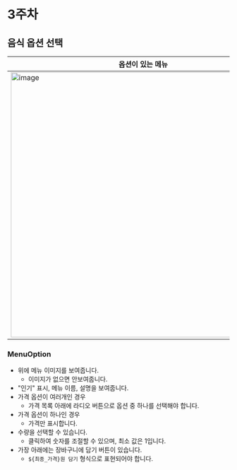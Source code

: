 # 3주차

## 음식 옵션 선택

| 옵션이 있는 메뉴 | 옵션이 없는 메뉴|
|---|---|
|<img width="600" alt="image" src="https://github.com/Learning-Is-Vital-In-Development/23-18-frontend-test/assets/40662323/a655d0fe-7624-4429-81fe-8ca415725cac">|<img width="600" alt="image" src="https://github.com/Learning-Is-Vital-In-Development/23-18-frontend-test/assets/40662323/74b19d4d-2e07-473c-9b60-c78241a2b536">|

### MenuOption

- 위에 메뉴 이미지를 보여줍니다.
  - 이미지가 없으면 안보여줍니다.
- "인기" 표시, 메뉴 이름, 설명을 보여줍니다.
- 가격 옵션이 여러개인 경우
  - 가격 목록 아래에 라디오 버튼으로 옵션 중 하나를 선택해야 합니다.
- 가격 옵션이 하나인 경우
  - 가격만 표시합니다.
- 수량을 선택할 수 있습니다.
  - 클릭하여 숫자를 조절할 수 있으며, 최소 값은 1입니다.
- 가장 아래에는 장바구니에 담기 버튼이 있습니다.
  - `${최종_가격}원 담기` 형식으로 표현되어야 합니다.